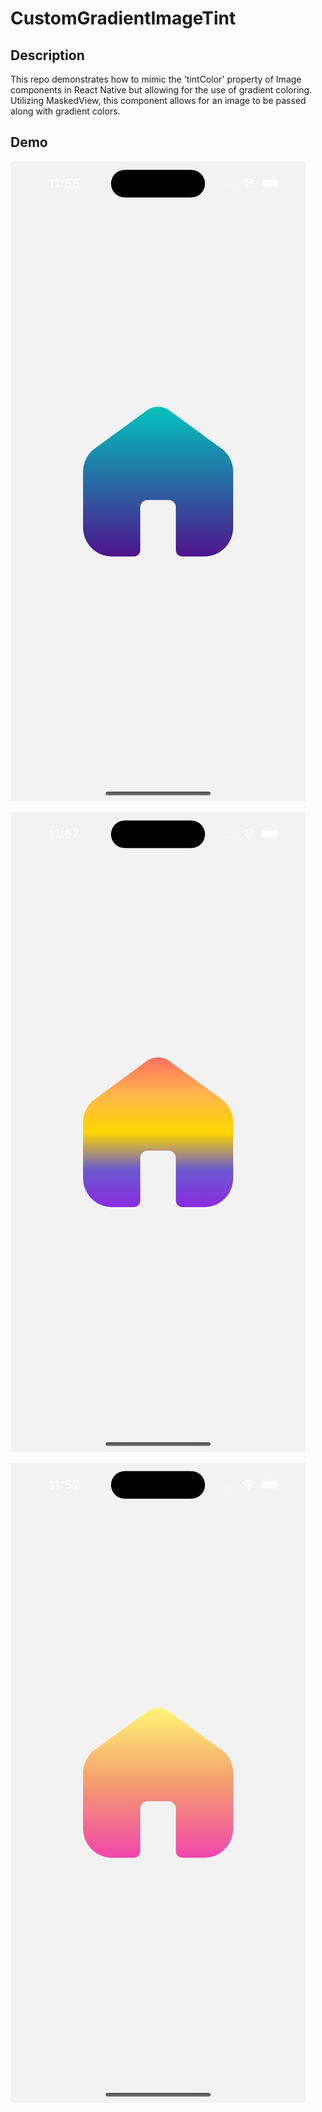 # CustomGradientImageTint

## Description
This repo demonstrates how to mimic the 'tintColor' property of Image components in React Native but allowing for the use of gradient coloring. Utilizing MaskedView, this component allows for an image to be passed along with gradient colors.

## Demo
![](https://github.com/kfwokoek/CustomGradientImageTint/blob/main/simulator_screenshot_6D556C01-A962-47DE-B57D-105B1F0CF729.png)

![](https://github.com/kfwokoek/CustomGradientImageTint/blob/main/simulator_screenshot_C5E09350-DE29-4D07-9E5D-8353394118A8.png)

![](https://github.com/kfwokoek/CustomGradientImageTint/blob/main/simulator_screenshot_F8DEE509-2B09-436B-A93B-43566CD7329E.png)
